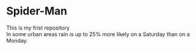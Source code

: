 # Spider-Man
This is my frist repository
<br>
In some urban areas rain is up to 25% more likely on a Saturday than on a Monday.
